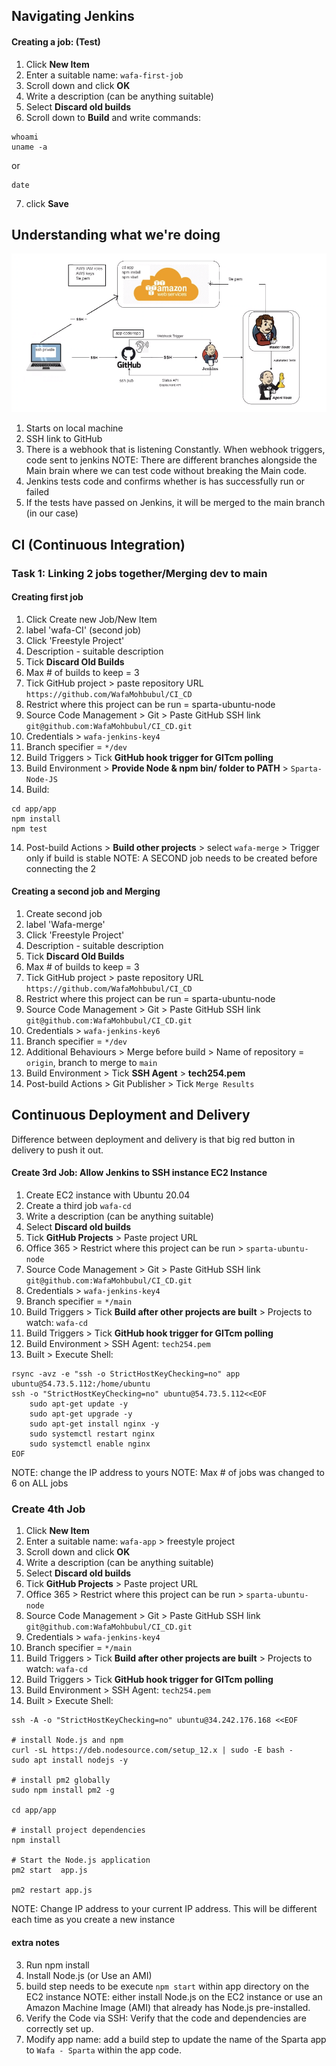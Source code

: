 ## Navigating Jenkins

#### Creating a job: (Test)
1. Click **New Item**
2. Enter a suitable name: `wafa-first-job`
3. Scroll down and click **OK**
4. Write a description (can be anything suitable)
5. Select **Discard old builds**
6. Scroll down to **Build** and write commands:
```commandline
whoami
uname -a
```
or
```commandline
date
```
7. click **Save**

## Understanding what we're doing
![](diagram.png)
1. Starts on local machine
2. SSH link to GitHub
3. There is a webhook that is listening Constantly. When webhook triggers, code sent to jenkins
NOTE: There are different branches alongside the Main brain where we can test code without breaking the Main code.
5. Jenkins tests code and confirms whether is has successfully run or failed
6. If the tests have passed on Jenkins, it will be merged to the main branch (in our case)

## CI (Continuous Integration)
### Task 1: Linking 2 jobs together/Merging dev to main

#### Creating first job
1. Click Create new Job/New Item 
2. label 'wafa-CI' (second job)
3. Click 'Freestyle Project'
4. Description - suitable description
5. Tick **Discard Old Builds**
6. Max # of builds to keep = 3
7. Tick GitHub project > paste repository URL `https://github.com/WafaMohbubul/CI_CD`
7. Restrict where this project can be run = sparta-ubuntu-node 
8. Source Code Management > Git > Paste GitHub SSH link `git@github.com:WafaMohbubul/CI_CD.git`
9. Credentials > `wafa-jenkins-key4`
10. Branch specifier = `*/dev`
11. Build Triggers > Tick **GitHub hook trigger for GITcm polling**
12. Build Environment > **Provide Node & npm bin/ folder to PATH** > `Sparta-Node-JS`
13. Build:
```commandline
cd app/app
npm install
npm test
```
14. Post-build Actions > **Build other projects** > select `wafa-merge` > Trigger only if build is stable 
NOTE: A SECOND job needs to be created before connecting the 2

#### Creating a second job and Merging
1. Create second job
2. label 'Wafa-merge'
3. Click 'Freestyle Project'
4. Description - suitable description
5. Tick **Discard Old Builds**
6. Max # of builds to keep = 3
7. Tick GitHub project > paste repository URL `https://github.com/WafaMohbubul/CI_CD`
7. Restrict where this project can be run = sparta-ubuntu-node 
8. Source Code Management > Git > Paste GitHub SSH link `git@github.com:WafaMohbubul/CI_CD.git`
9. Credentials > `wafa-jenkins-key6`
10. Branch specifier = `*/dev`
11. Additional Behaviours > Merge before build > Name of repository = `origin`, branch to merge to `main`
12. Build Environment > Tick **SSH Agent** > **tech254.pem**
13. Post-build Actions > Git Publisher > Tick `Merge Results`

## Continuous Deployment and Delivery
Difference between deployment and delivery is that big red button in delivery to push it out. 

#### Create 3rd Job: Allow Jenkins to SSH instance EC2 Instance
1. Create EC2 instance with Ubuntu 20.04 
2. Create a third job `wafa-cd`
3. Write a description (can be anything suitable)
4. Select **Discard old builds**
5. Tick **GitHub Projects** > Paste project URL
6. Office 365 > Restrict where this project can be run > `sparta-ubuntu-node`
7. Source Code Management > Git > Paste GitHub SSH link `git@github.com:WafaMohbubul/CI_CD.git`
9. Credentials > `wafa-jenkins-key4`
10. Branch specifier = `*/main`
11. Build Triggers > Tick **Build after other projects are built** > Projects to watch: `wafa-cd`
11. Build Triggers > Tick **GitHub hook trigger for GITcm polling**
12. Build Environment > SSH Agent: `tech254.pem`
13. Built  > Execute Shell:
```commandline
rsync -avz -e "ssh -o StrictHostKeyChecking=no" app ubuntu@54.73.5.112:/home/ubuntu
ssh -o "StrictHostKeyChecking=no" ubuntu@54.73.5.112<<EOF
	sudo apt-get update -y
	sudo apt-get upgrade -y
	sudo apt-get install nginx -y
	sudo systemctl restart nginx
	sudo systemctl enable nginx
EOF
```
NOTE: change the IP address to yours 
NOTE: Max # of jobs was changed to 6 on ALL jobs

### Create 4th Job
1. Click **New Item**
2. Enter a suitable name: `wafa-app` > freestyle project
3. Scroll down and click **OK**
4. Write a description (can be anything suitable)
5. Select **Discard old builds**
6. Tick **GitHub Projects** > Paste project URL
6. Office 365 > Restrict where this project can be run > `sparta-ubuntu-node`
7. Source Code Management > Git > Paste GitHub SSH link `git@github.com:WafaMohbubul/CI_CD.git`
9. Credentials > `wafa-jenkins-key4`
10. Branch specifier = `*/main`
11. Build Triggers > Tick **Build after other projects are built** > Projects to watch: `wafa-cd`
11. Build Triggers > Tick **GitHub hook trigger for GITcm polling**
12. Build Environment > SSH Agent: `tech254.pem`
13. Built  > Execute Shell:
```commandline
ssh -A -o "StrictHostKeyChecking=no" ubuntu@34.242.176.168 <<EOF

# install Node.js and npm
curl -sL https://deb.nodesource.com/setup_12.x | sudo -E bash -
sudo apt install nodejs -y

# install pm2 globally
sudo npm install pm2 -g

cd app/app

# install project dependencies
npm install

# Start the Node.js application
pm2 start  app.js

pm2 restart app.js
```
NOTE: Change IP address to your current IP address. This will be different each time as you create a new instance


#### extra notes
3. Run npm install 
4. Install Node.js (or Use an AMI)
5. build step needs to be execute `npm start` within  app directory on the EC2 instance
NOTE: either install Node.js on the EC2 instance or use an Amazon Machine Image (AMI) that already has Node.js pre-installed.
7. Verify the Code via SSH: Verify that the code and dependencies are correctly set up.
11. Modify app name: add a build step to update the name of the Sparta app to `Wafa - Sparta` within the app code.


